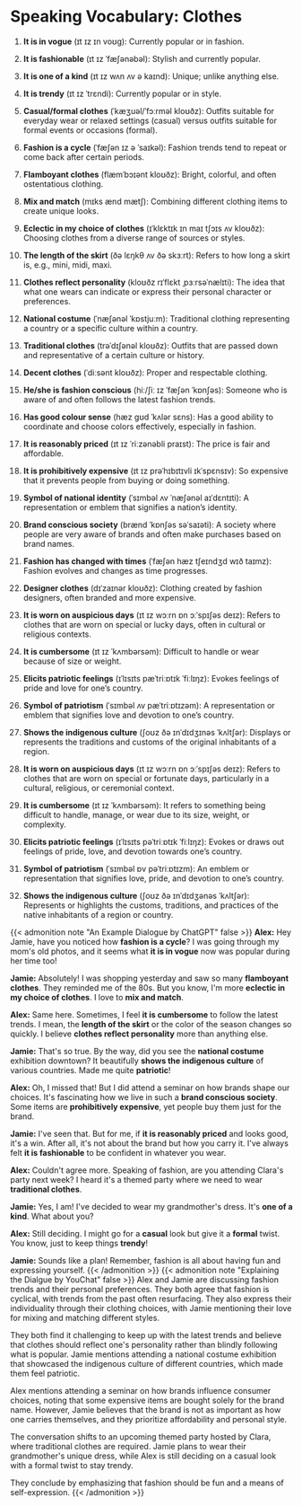 # Speaking Vocabulary: Clothes


1. **It is in vogue** (ɪt ɪz ɪn voʊg): Currently popular or in fashion.

2. **It is fashionable** (ɪt ɪz ˈfæʃənəbəl): Stylish and currently popular.

3. **It is one of a kind** (ɪt ɪz wʌn ʌv ə kaɪnd): Unique; unlike anything else.

4. **It is trendy** (ɪt ɪz ˈtrɛndi): Currently popular or in style.

5. **Casual/formal clothes** (ˈkæʒuəl/ˈfɔːrməl kloʊðz): Outfits suitable for everyday wear or relaxed settings (casual) versus outfits suitable for formal events or occasions (formal).

6. **Fashion is a cycle** (ˈfæʃən ɪz ə ˈsaɪkəl): Fashion trends tend to repeat or come back after certain periods.

7. **Flamboyant clothes** (flæmˈbɔɪənt kloʊðz): Bright, colorful, and often ostentatious clothing.

8. **Mix and match** (mɪks ænd mætʃ): Combining different clothing items to create unique looks.

9. **Eclectic in my choice of clothes** (ɪˈklɛktɪk ɪn maɪ tʃɔɪs ʌv kloʊðz): Choosing clothes from a diverse range of sources or styles.

10. **The length of the skirt** (ðə lɛŋkθ ʌv ðə skɜːrt): Refers to how long a skirt is, e.g., mini, midi, maxi.

11. **Clothes reflect personality** (kloʊðz rɪˈflɛkt ˌpɜːrsəˈnælɪti): The idea that what one wears can indicate or express their personal character or preferences.

12. **National costume** (ˈnæʃənəl ˈkɒstjuːm): Traditional clothing representing a country or a specific culture within a country.

13. **Traditional clothes** (trəˈdɪʃənəl kloʊðz): Outfits that are passed down and representative of a certain culture or history.

14. **Decent clothes** (ˈdiːsənt kloʊðz): Proper and respectable clothing.

15. **He/she is fashion conscious** (hiː/ʃiː ɪz ˈfæʃən ˈkɒnʃəs): Someone who is aware of and often follows the latest fashion trends.

16. **Has good colour sense** (hæz gʊd ˈkʌlər sɛns): Has a good ability to coordinate and choose colors effectively, especially in fashion.

17. **It is reasonably priced** (ɪt ɪz ˈriːzənəbli praɪst): The price is fair and affordable.

18. **It is prohibitively expensive** (ɪt ɪz prəˈhɪbɪtɪvli ɪkˈspɛnsɪv): So expensive that it prevents people from buying or doing something.

19. **Symbol of national identity** (ˈsɪmbəl ʌv ˈnæʃənəl aɪˈdɛntɪti): A representation or emblem that signifies a nation’s identity.

20. **Brand conscious society** (brænd ˈkɒnʃəs səˈsaɪəti): A society where people are very aware of brands and often make purchases based on brand names.

21. **Fashion has changed with times** (ˈfæʃən hæz tʃeɪndʒd wɪð taɪmz): Fashion evolves and changes as time progresses.

22. **Designer clothes** (dɪˈzaɪnər kloʊðz): Clothing created by fashion designers, often branded and more expensive.

23. **It is worn on auspicious days** (ɪt ɪz wɔːrn ɒn ɔːˈspɪʃəs deɪz): Refers to clothes that are worn on special or lucky days, often in cultural or religious contexts.

24. **It is cumbersome** (ɪt ɪz ˈkʌmbərsəm): Difficult to handle or wear because of size or weight.

25. **Elicits patriotic feelings** (ɪˈlɪsɪts pæˈtriːɒtɪk ˈfiːlɪŋz): Evokes feelings of pride and love for one’s country.

26. **Symbol of patriotism** (ˈsɪmbəl ʌv pæˈtriːɒtɪzəm): A representation or emblem that signifies love and devotion to one’s country.

27. **Shows the indigenous culture** (ʃoʊz ðə ɪnˈdɪdʒɪnəs ˈkʌltʃər): Displays or represents the traditions and customs of the original inhabitants of a region.

1. **It is worn on auspicious days** (ɪt ɪz wɔːrn ɒn ɔːˈspɪʃəs deɪz):  Refers to clothes that are worn on special or fortunate days, particularly in a cultural, religious, or ceremonial context.

1. **It is cumbersome** (ɪt ɪz ˈkʌmbərsəm):  It refers to something being difficult to handle, manage, or wear due to its size, weight, or complexity.

1. **Elicits patriotic feelings** (ɪˈlɪsɪts pəˈtriːɒtɪk ˈfiːlɪŋz):  Evokes or draws out feelings of pride, love, and devotion towards one’s country.

1. **Symbol of patriotism** (ˈsɪmbəl ɒv pəˈtriːɒtɪzm):  An emblem or representation that signifies love, pride, and devotion to one’s country.

5. **Shows the indigenous culture** (ʃoʊz ðə ɪnˈdɪdʒənəs ˈkʌltʃər):  Represents or highlights the customs, traditions, and practices of the native inhabitants of a region or country.

{{< admonition note "An Example Dialogue by ChatGPT" false >}}
**Alex:** Hey Jamie, have you noticed how **fashion is a cycle**? I was going through my mom's old photos, and it seems what **it is in vogue** now was popular during her time too!

**Jamie:** Absolutely! I was shopping yesterday and saw so many **flamboyant clothes**. They reminded me of the 80s. But you know, I'm more **eclectic in my choice of clothes**. I love to **mix and match**.

**Alex:** Same here. Sometimes, I feel **it is cumbersome** to follow the latest trends. I mean, the **length of the skirt** or the color of the season changes so quickly. I believe **clothes reflect personality** more than anything else.

**Jamie:** That's so true. By the way, did you see the **national costume** exhibition downtown? It beautifully **shows the indigenous culture** of various countries. Made me quite **patriotic**!

**Alex:** Oh, I missed that! But I did attend a seminar on how brands shape our choices. It's fascinating how we live in such a **brand conscious society**. Some items are **prohibitively expensive**, yet people buy them just for the brand.

**Jamie:** I've seen that. But for me, if **it is reasonably priced** and looks good, it's a win. After all, it's not about the brand but how you carry it. I've always felt **it is fashionable** to be confident in whatever you wear.

**Alex:** Couldn't agree more. Speaking of fashion, are you attending Clara's party next week? I heard it's a themed party where we need to wear **traditional clothes**.

**Jamie:** Yes, I am! I've decided to wear my grandmother's dress. It's **one of a kind**. What about you?

**Alex:** Still deciding. I might go for a **casual** look but give it a **formal** twist. You know, just to keep things **trendy**!

**Jamie:** Sounds like a plan! Remember, fashion is all about having fun and expressing yourself.
{{< /admonition >}}
{{< admonition note "Explaining the Dialgue by YouChat" false >}}
Alex and Jamie are discussing fashion trends and their personal preferences. They both agree that fashion is cyclical, with trends from the past often resurfacing. They also express their individuality through their clothing choices, with Jamie mentioning their love for mixing and matching different styles.

They both find it challenging to keep up with the latest trends and believe that clothes should reflect one's personality rather than blindly following what is popular. Jamie mentions attending a national costume exhibition that showcased the indigenous culture of different countries, which made them feel patriotic.

Alex mentions attending a seminar on how brands influence consumer choices, noting that some expensive items are bought solely for the brand name. However, Jamie believes that the brand is not as important as how one carries themselves, and they prioritize affordability and personal style.

The conversation shifts to an upcoming themed party hosted by Clara, where traditional clothes are required. Jamie plans to wear their grandmother's unique dress, while Alex is still deciding on a casual look with a formal twist to stay trendy.

They conclude by emphasizing that fashion should be fun and a means of self-expression.
{{< /admonition >}}
